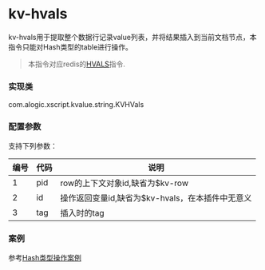 kv-hvals
========

kv-hvals用于提取整个数据行记录value列表，并将结果插入到当前文档节点，本指令只能对Hash类型的table进行操作。

> 本指令对应redis的[HVALS](http://redis.io/commands/hvals)指令.

### 实现类

com.alogic.xscript.kvalue.string.KVHVals

### 配置参数

支持下列参数：

| 编号 | 代码 | 说明 |
| ---- | ---- | ---- |
| 1 | pid | row的上下文对象id,缺省为$kv-row |
| 2 | id | 操作返回变量id,缺省为$kv-hvals，在本插件中无意义 |
| 3 | tag | 插入时的tag |


### 案例

参考[Hash类型操作案例](case.hash.md)